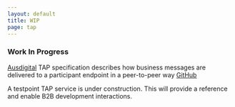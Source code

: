 ```yaml
---
layout: default
title: WIP
page: tap
---
```

### Work In Progress

[Ausdigital](http://ausdigital.org) TAP specification describes how business messages are delivered to a participant endpoint in a peer-to-peer way [GitHub](https://github.com/ausdigital/ausdigital-tap)

A testpoint TAP service is under construction. This will provide a reference and enable B2B development interactions.